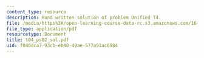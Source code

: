 ```yaml
---
content_type: resource
description: Hand written solution of problem Unified T4.
file: /media/https%3A/open-learning-course-data-rc.s3.amazonaws.com/16-01-unified-engineering-i-ii-iii-iv-fall-2005-spring-2006/f040dca793cbeb4049ae577a91ac6984_t04_ps02_sol.pdf
file_type: application/pdf
resourcetype: Document
title: t04_ps02_sol.pdf
uid: f040dca7-93cb-eb40-49ae-577a91ac6984
---
```

